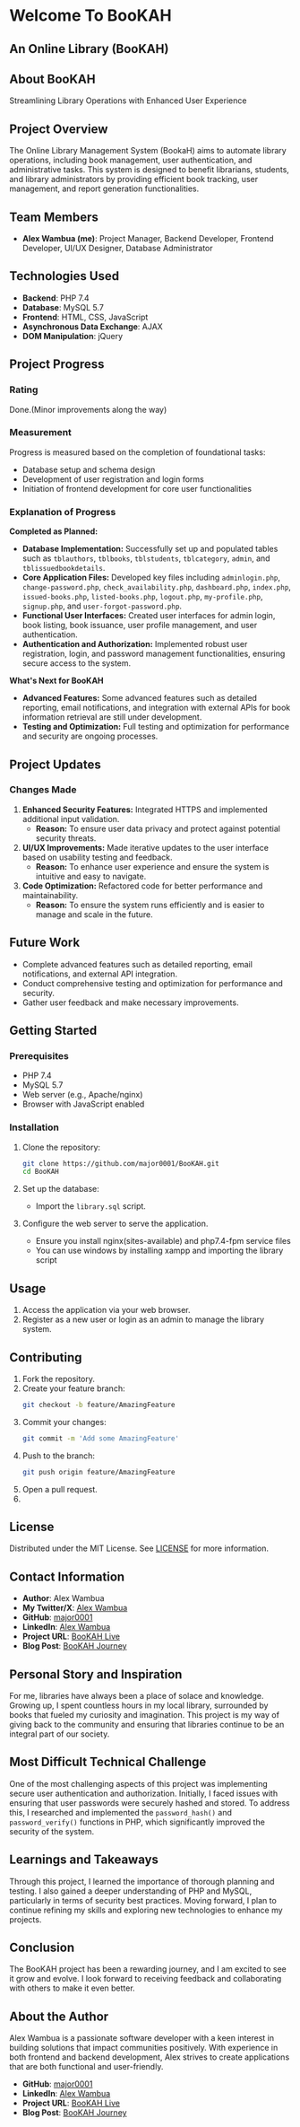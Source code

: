 
# Welcome To BooKAH
## An Online Library (BooKAH)

## About BooKAH
Streamlining Library Operations with Enhanced User Experience

## Project Overview
The Online Library Management System (BookaH) aims to automate library operations, including book management, user authentication, and administrative tasks. This system is designed to benefit librarians, students, and library administrators by providing efficient book tracking, user management, and report generation functionalities.

## Team Members
- **Alex Wambua (me)**: Project Manager, Backend Developer, Frontend Developer, UI/UX Designer, Database Administrator

## Technologies Used
- **Backend**: PHP 7.4
- **Database**: MySQL 5.7
- **Frontend**: HTML, CSS, JavaScript
- **Asynchronous Data Exchange**: AJAX
- **DOM Manipulation**: jQuery

## Project Progress

### Rating
Done.(Minor improvements along the way)

### Measurement
Progress is measured based on the completion of foundational tasks:
- Database setup and schema design
- Development of user registration and login forms
- Initiation of frontend development for core user functionalities

### Explanation of Progress
**Completed as Planned:**
- **Database Implementation:** Successfully set up and populated tables such as `tblauthors`, `tblbooks`, `tblstudents`, `tblcategory`, `admin`, and `tblissuedbookdetails`.
- **Core Application Files:** Developed key files including `adminlogin.php`, `change-password.php`, `check_availability.php`, `dashboard.php`, `index.php`, `issued-books.php`, `listed-books.php`, `logout.php`, `my-profile.php`, `signup.php`, and `user-forgot-password.php`.
- **Functional User Interfaces:** Created user interfaces for admin login, book listing, book issuance, user profile management, and user authentication.
- **Authentication and Authorization:** Implemented robust user registration, login, and password management functionalities, ensuring secure access to the system.

**What's Next for BooKAH**
- **Advanced Features:** Some advanced features such as detailed reporting, email notifications, and integration with external APIs for book information retrieval are still under development.
- **Testing and Optimization:** Full testing and optimization for performance and security are ongoing processes.

## Project Updates

### Changes Made
1. **Enhanced Security Features:** Integrated HTTPS and implemented additional input validation.
   - **Reason:** To ensure user data privacy and protect against potential security threats.
2. **UI/UX Improvements:** Made iterative updates to the user interface based on usability testing and feedback.
   - **Reason:** To enhance user experience and ensure the system is intuitive and easy to navigate.
3. **Code Optimization:** Refactored code for better performance and maintainability.
   - **Reason:** To ensure the system runs efficiently and is easier to manage and scale in the future.

## Future Work
- Complete advanced features such as detailed reporting, email notifications, and external API integration.
- Conduct comprehensive testing and optimization for performance and security.
- Gather user feedback and make necessary improvements.

## Getting Started

### Prerequisites
- PHP 7.4
- MySQL 5.7
- Web server (e.g., Apache/nginx)
- Browser with JavaScript enabled

### Installation
1. Clone the repository:
   ```bash
   git clone https://github.com/major0001/BooKAH.git
   cd BooKAH
   ```

2. Set up the database:
   - Import the `library.sql` script.

3. Configure the web server to serve the application.
   - Ensure you install nginx(sites-available) and php7.4-fpm service files
   - You can use windows by installing xampp and importing the library script

## Usage
1. Access the application via your web browser.
2. Register as a new user or login as an admin to manage the library system.

## Contributing
1. Fork the repository.
2. Create your feature branch:
   ```bash
   git checkout -b feature/AmazingFeature
   ```
3. Commit your changes:
   ```bash
   git commit -m 'Add some AmazingFeature'
   ```
4. Push to the branch:
   ```bash
   git push origin feature/AmazingFeature
   ```
5. Open a pull request.
6. 

## License
Distributed under the MIT License. See [LICENSE](./LICENSE) for more information.

## Contact Information
- **Author**: Alex Wambua
- **My Twitter/X**: [Alex Wambua](https://x.com/major_blesking)
- **GitHub**: [major0001](https://github.com/major0001)
- **LinkedIn**: [Alex Wambua](https://www.linkedin.com/in/alex-mutune-17b7111a0/)
- **Project URL**: [BooKAH Live](http://realcontrolandpower.tech)
- **Blog Post**: [BooKAH Journey](https://medium.com/@thegreatstory/portfolio-blog-408631acd93c)



## Personal Story and Inspiration
For me, libraries have always been a place of solace and knowledge. Growing up, I spent countless hours in my local library, surrounded by books that fueled my curiosity and imagination. This project is my way of giving back to the community and ensuring that libraries continue to be an integral part of our society.

## Most Difficult Technical Challenge
One of the most challenging aspects of this project was implementing secure user authentication and authorization. Initially, I faced issues with ensuring that user passwords were securely hashed and stored. To address this, I researched and implemented the `password_hash()` and `password_verify()` functions in PHP, which significantly improved the security of the system.

## Learnings and Takeaways
Through this project, I learned the importance of thorough planning and testing. I also gained a deeper understanding of PHP and MySQL, particularly in terms of security best practices. Moving forward, I plan to continue refining my skills and exploring new technologies to enhance my projects.

## Conclusion
The BooKAH project has been a rewarding journey, and I am excited to see it grow and evolve. I look forward to receiving feedback and collaborating with others to make it even better.

## About the Author
Alex Wambua is a passionate software developer with a keen interest in building solutions that impact communities positively. With experience in both frontend and backend development, Alex strives to create applications that are both functional and user-friendly.

- **GitHub**: [major0001](https://github.com/major0001)
- **LinkedIn**: [Alex Wambua](https://www.linkedin.com/in/alex-mutune-17b7111a0/)
- **Project URL**: [BooKAH Live](http://realcontrolandpower.tech)
- **Blog Post**: [BooKAH Journey](https://medium.com/@thegreatstory/portfolio-blog-408631acd93c)

